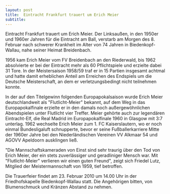 ```yaml
---
layout: post
title:  Eintracht Frankfurt trauert um Erich Meier
subtitle:  
---
```


Eintracht Frankfurt trauert um Erich Meier. Der Linksaußen, in den 1950er und 1960er Jahren für die Eintracht am Ball, verstarb am Morgen des 8. Februar nach schwerer Krankheit im Alter von 74 Jahren in Biedenkopf-Wallau, nahe seiner Heimat Breidenbach.

1956 kam Erich Meier vom FV Breidenbach an den Riederwald, bis 1962 absolvierte er bei der Eintracht mehr als 60 Pflichtspiele und erzielte dabei 31 Tore. In der Meistersaison 1958/59 traf er in 15 Partien insgesamt achtmal und hatte damit erheblichen Anteil am Erreichen des Endspiels um die Deutsche Meisterschaft, an dem er verletzungsbedingt nicht teilnehmen konnte.

In der auf den Titelgewinn folgenden Europapokalsaison wurde Erich Meier deutschlandweit als "Flutlicht-Meier" bekannt, auf dem Weg in das Europapokalfinale erzielte er in den damals noch außergewöhnlichen Abendspielen unter Flutlicht vier Treffer. Meier gehörte auch zur legendären Eintracht-Elf, die Real Madrid im Europapokalfinale 1960 in Glasgow mit 3:7 unterlag. 1962 wechselte Erich Meier zum 1. FC Kaiserslautern, wo er noch einmal Bundesligaluft schnupperte, bevor er seine Fußballerkarriere Mitte der 1960er Jahre bei den Niederländischen Vereinen VV Alkmaar 54 und AGOVV Apeldoorn ausklingen ließ.

"Die Mannschaftskameraden von Einst sind sehr traurig über den Tod von Erich Meier, der ein stets zuverlässiger und geradliniger Mensch war. Mit "Flutlicht-Meier" verlieren wir einen guten Freund", zeigt sich Friedel Lutz, Mitglied der Meistermannschaft von 1959, tief betroffen.

Die Trauerfeier findet am 23. Februar 2010 um 14.00 Uhr in der Friedhofskapelle Biedenkopf-Wallau statt. Die Angehörigen bitten, von Blumenschmuck und Kränzen Abstand zu nehmen.
